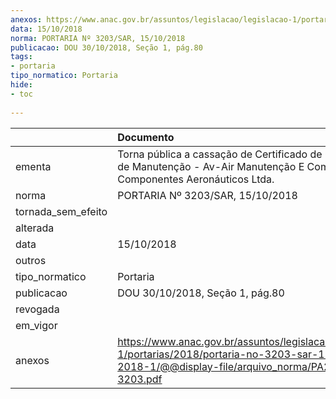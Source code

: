 ```yaml
---
anexos: https://www.anac.gov.br/assuntos/legislacao/legislacao-1/portarias/2018/portaria-no-3203-sar-15-10-2018-1/@@display-file/arquivo_norma/PA2018-3203.pdf
data: 15/10/2018
norma: PORTARIA Nº 3203/SAR, 15/10/2018
publicacao: DOU 30/10/2018, Seção 1, pág.80
tags:
- portaria
tipo_normatico: Portaria
hide: 
- toc 
 
---
```


|                    | Documento                                                                                                                                              |
|:-------------------|:-------------------------------------------------------------------------------------------------------------------------------------------------------|
| ementa             | Torna pública a cassação de Certificado de Organização de Manutenção - Av-Air Manutenção E Comércio De Componentes Aeronáuticos Ltda.                  |
| norma              | PORTARIA Nº 3203/SAR, 15/10/2018                                                                                                                       |
| tornada_sem_efeito |                                                                                                                                                        |
| alterada           |                                                                                                                                                        |
| data               | 15/10/2018                                                                                                                                             |
| outros             |                                                                                                                                                        |
| tipo_normatico     | Portaria                                                                                                                                               |
| publicacao         | DOU 30/10/2018, Seção 1, pág.80                                                                                                                        |
| revogada           |                                                                                                                                                        |
| em_vigor           |                                                                                                                                                        |
| anexos             | https://www.anac.gov.br/assuntos/legislacao/legislacao-1/portarias/2018/portaria-no-3203-sar-15-10-2018-1/@@display-file/arquivo_norma/PA2018-3203.pdf |